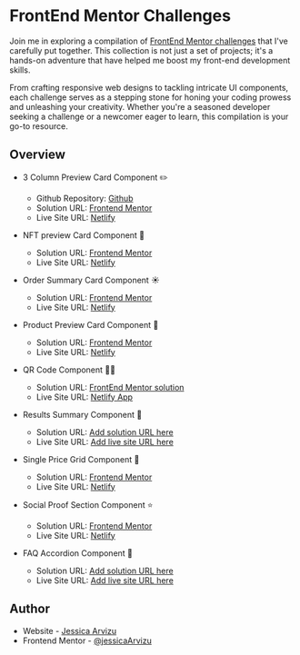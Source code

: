 # FrontEnd Mentor Challenges
Join me in exploring a compilation of [FrontEnd Mentor challenges](https://www.frontendmentor.io/challenges) that I've carefully put together. This collection is not just a set of projects; it's a hands-on adventure that have helped me boost my front-end development skills.

From crafting responsive web designs to tackling intricate UI components, each challenge serves as a stepping stone for honing your coding prowess and unleashing your creativity. Whether you're a seasoned developer seeking a challenge or a newcomer eager to learn, this compilation is your go-to resource.


## Overview
- 3 Column Preview Card Component ✏️
    - Github Repository: [Github](https://github.com/jessicaArvizu/FEpractice_3-Column-Preview-Card-Component)
    - Solution URL: [Frontend Mentor](https://www.frontendmentor.io/solutions/3column-preview-card-component-using-bootstrap-and-sass-uXAOlEaGEt)
    - Live Site URL: [Netlify](https://jolly-unicorn-bb6b84.netlify.app)

- NFT preview Card Component 👾
    - Solution URL: [Frontend Mentor](https://www.frontendmentor.io/solutions/nft-preview-card-component-with-bootstrap-and-sass-XIFjB9gKqw)
    - Live Site URL: [Netlify](https://luxury-caramel-8082a7.netlify.app)

- Order Summary Card Component ☀️
    - Solution URL: [Frontend Mentor](https://www.frontendmentor.io/solutions/order-summary-component-with-boostrap-and-sass-hF9DJ2HD2t)
    - Live Site URL: [Netlify](https://legendary-sawine-4c1892.netlify.app/)

- Product Preview Card Component 🌵
    - Solution URL: [Frontend Mentor](https://www.frontendmentor.io/solutions/product-preview-card-component-with-bootstrap-GraUDjePi2)
    - Live Site URL: [Netlify](https://eloquent-mousse-91a228.netlify.app)

- QR Code Component 🙌🏻
    - Solution URL: [FrontEnd Mentor solution](https://www.frontendmentor.io/solutions/qr-component-with-sass-and-boostrap-P8lDboJK_x)
    - Live Site URL: [Netlify App](https://playful-marigold-153c12.netlify.app/)

- Results Summary Component 🥑
    - Solution URL: [Add solution URL here](https://www.frontendmentor.io/solutions/results-summary-component-solution-XrADVEEMHP)
    - Live Site URL: [Add live site URL here](https://darling-frangipane-a0b3e8.netlify.app/)

- Single Price Grid Component 🎉
    - Solution URL: [Frontend Mentor](https://www.frontendmentor.io/solutions/single-price-grid-component-with-boostrap-and-sass-bnRUlSA5HR)
    - Live Site URL: [Netlify](https://frolicking-entremet-9928f5.netlify.app)

- Social Proof Section Component ⭐️
    - Solution URL: [Frontend Mentor](https://www.frontendmentor.io/solutions/social-proof-section-with-bootstrap-and-sass--3Rl57gsYz)
    - Live Site URL: [Netlify](https://verdant-gingersnap-6a4189.netlify.app)

- FAQ Accordion Component 🧡
    - Solution URL: [Add solution URL here](https://www.frontendmentor.io/solutions/faq-accordion-4gpW8wPcog)
    - Live Site URL: [Add live site URL here](https://incomparable-queijadas-74196b.netlify.app/)

## Author
- Website - [Jessica Arvizu](https://www.linkedin.com/in/jessica-arvizu/)
- Frontend Mentor - [@jessicaArvizu](https://www.frontendmentor.io/profile/jessicaArvizu)
